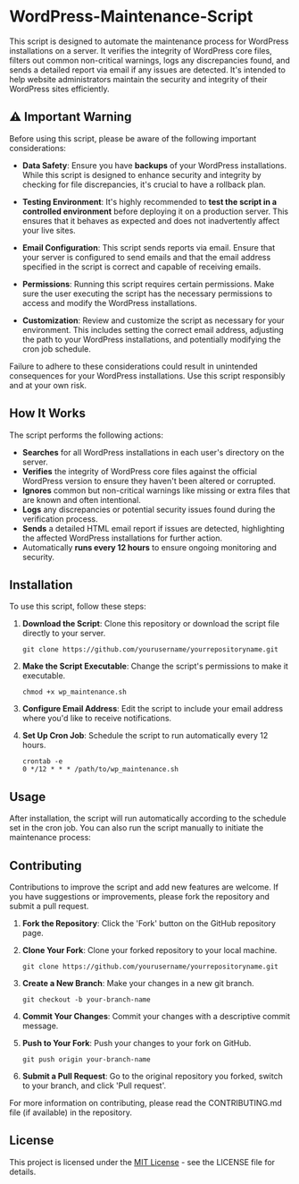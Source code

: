 # WordPress-Maintenance-Script
This script is designed to automate the maintenance process for WordPress installations on a server. It verifies the integrity of WordPress core files, filters out common non-critical warnings, logs any discrepancies found, and sends a detailed report via email if any issues are detected. It's intended to help website administrators maintain the security and integrity of their WordPress sites efficiently.

## :warning: Important Warning

Before using this script, please be aware of the following important considerations:

- **Data Safety**: Ensure you have **backups** of your WordPress installations. While this script is designed to enhance security and integrity by checking for file discrepancies, it's crucial to have a rollback plan.

- **Testing Environment**: It's highly recommended to **test the script in a controlled environment** before deploying it on a production server. This ensures that it behaves as expected and does not inadvertently affect your live sites.

- **Email Configuration**: This script sends reports via email. Ensure that your server is configured to send emails and that the email address specified in the script is correct and capable of receiving emails.

- **Permissions**: Running this script requires certain permissions. Make sure the user executing the script has the necessary permissions to access and modify the WordPress installations.

- **Customization**: Review and customize the script as necessary for your environment. This includes setting the correct email address, adjusting the path to your WordPress installations, and potentially modifying the cron job schedule.

Failure to adhere to these considerations could result in unintended consequences for your WordPress installations. Use this script responsibly and at your own risk.


## How It Works

The script performs the following actions:

- **Searches** for all WordPress installations in each user's directory on the server.
- **Verifies** the integrity of WordPress core files against the official WordPress version to ensure they haven't been altered or corrupted.
- **Ignores** common but non-critical warnings like missing or extra files that are known and often intentional.
- **Logs** any discrepancies or potential security issues found during the verification process.
- **Sends** a detailed HTML email report if issues are detected, highlighting the affected WordPress installations for further action.
- Automatically **runs every 12 hours** to ensure ongoing monitoring and security.

## Installation

To use this script, follow these steps:

1. **Download the Script**: Clone this repository or download the script file directly to your server.

    ```
    git clone https://github.com/yourusername/yourrepositoryname.git
    ```

2. **Make the Script Executable**: Change the script's permissions to make it executable.

    ```
    chmod +x wp_maintenance.sh
    ```

3. **Configure Email Address**: Edit the script to include your email address where you'd like to receive notifications.

4. **Set Up Cron Job**: Schedule the script to run automatically every 12 hours.

    ```
    crontab -e
    0 */12 * * * /path/to/wp_maintenance.sh
    ```

## Usage

After installation, the script will run automatically according to the schedule set in the cron job. You can also run the script manually to initiate the maintenance process:


## Contributing

Contributions to improve the script and add new features are welcome. If you have suggestions or improvements, please fork the repository and submit a pull request.

1. **Fork the Repository**: Click the 'Fork' button on the GitHub repository page.
2. **Clone Your Fork**: Clone your forked repository to your local machine.

    ```
    git clone https://github.com/yourusername/yourrepositoryname.git
    ```

3. **Create a New Branch**: Make your changes in a new git branch.

    ```
    git checkout -b your-branch-name
    ```

4. **Commit Your Changes**: Commit your changes with a descriptive commit message.

5. **Push to Your Fork**: Push your changes to your fork on GitHub.

    ```
    git push origin your-branch-name
    ```

6. **Submit a Pull Request**: Go to the original repository you forked, switch to your branch, and click 'Pull request'.

For more information on contributing, please read the CONTRIBUTING.md file (if available) in the repository.

## License

This project is licensed under the [MIT License](LICENSE.md) - see the LICENSE file for details.

